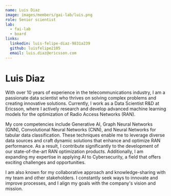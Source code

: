 ```yaml
---
name: Luis Diaz
image: images/members/gai-lab/luis.png
role: Senior scientist
lab: 
  - fai-lab
  - board
links:
  linkedin: luis-felipe-diaz-9831a239
  github: luisfelipe2105
  email: luis.diaz@ericsson.com
---
```


# Luis Diaz

With over 10 years of experience in the telecommunications industry, I am a passionate data scientist who thrives on solving complex problems and creating innovative solutions. Currently, I work as a Data Scientist R&D at Ericsson, where I actively research and develop advanced machine learning models for the optimization of Radio Access Networks (RAN).

My core competencies include Generative AI, Graph Neural Networks (GNN), Convolutional Neural Networks (CNN), and Neural Networks for tabular data classification. These techniques enable me to leverage diverse data sources and craft dynamic solutions that enhance and optimize RAN performance. As a result, I contribute significantly to the development of our state-of-the-art RAN optimization products. Additionally, I am expanding my expertise in applying AI to Cybersecurity, a field that offers exciting challenges and opportunities.

I am also known for my collaborative approach and knowledge-sharing with my team and other stakeholders. I constantly seek ways to innovate and improve processes, and I align my goals with the company's vision and mission. 
